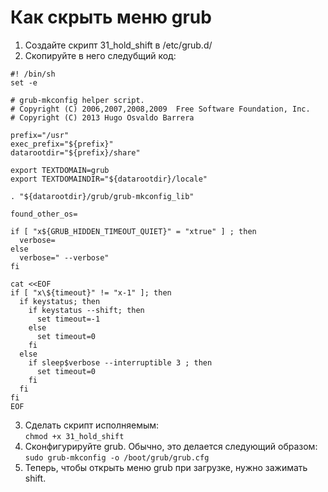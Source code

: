 # Как скрыть меню grub  

1. Создайте скрипт 31_hold_shift в /etc/grub.d/  
2. Скопируйте в него следубщий код:  
```
#! /bin/sh
set -e

# grub-mkconfig helper script.
# Copyright (C) 2006,2007,2008,2009  Free Software Foundation, Inc.
# Copyright (C) 2013 Hugo Osvaldo Barrera

prefix="/usr"
exec_prefix="${prefix}"
datarootdir="${prefix}/share"

export TEXTDOMAIN=grub
export TEXTDOMAINDIR="${datarootdir}/locale"

. "${datarootdir}/grub/grub-mkconfig_lib"

found_other_os=

if [ "x${GRUB_HIDDEN_TIMEOUT_QUIET}" = "xtrue" ] ; then
  verbose=
else
  verbose=" --verbose"
fi

cat <<EOF
if [ "x\${timeout}" != "x-1" ]; then
  if keystatus; then
    if keystatus --shift; then
      set timeout=-1
    else
      set timeout=0
    fi
  else
    if sleep$verbose --interruptible 3 ; then
      set timeout=0
    fi
  fi
fi
EOF
```  
3. Сделать скрипт исполняемым:  
```chmod +x 31_hold_shift```   
4. Сконфигурируйте grub. Обычно, это делается следующий образом:  
```sudo grub-mkconfig -o /boot/grub/grub.cfg```  
5. Теперь, чтобы открыть меню grub при загрузке, нужно зажимать shift.
